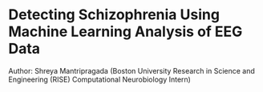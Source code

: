 # Detecting Schizophrenia Using Machine Learning Analysis of EEG Data 

Author: Shreya Mantripragada (Boston University Research in Science and Engineering (RISE) Computational Neurobiology Intern)
